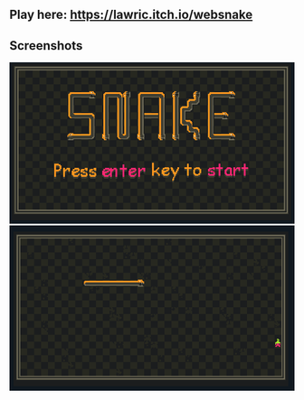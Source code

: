 ## Play here: https://lawric.itch.io/websnake

## Screenshots

![Screenshot1](https://github.com/lawric1/websnake/raw/main/assets/screenshot1.png)
![Screenshot2](https://github.com/lawric1/websnake/raw/main/assets/screenshot2.png)